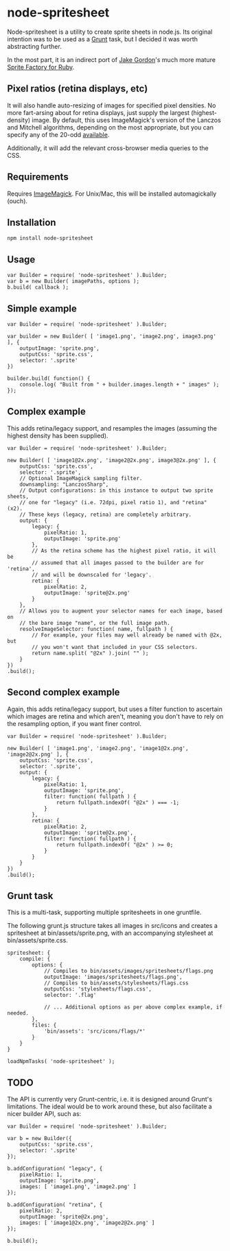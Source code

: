 # node-spritesheet

Node-spritesheet is a utility to create sprite sheets in node.js. Its original
intention was to be used as a [Grunt](https://github.com/cowboy/grunt) task,
but I decided it was worth abstracting further.

In the most part, it is an indirect port of
[Jake Gordon](https://github.com/jakesgordon)'s much more mature
[Sprite Factory for Ruby](https://github.com/jakesgordon/sprite-factory).

## Pixel ratios (retina displays, etc)

It will also handle auto-resizing of images for specified pixel
densities. No more fart-arsing about for retina displays, just supply the
largest (highest-density) image. By default, this uses ImageMagick's version of
the Lanczos and Mitchell algorithms, depending on the most appropriate, but you
can specify any of the 20-odd [available](http://www.imagemagick.org/script/command-line-options.php#filter).

Additionally, it will add the relevant cross-browser media queries to the CSS.

## Requirements

Requires [ImageMagick](http://www.imagemagick.org). For Unix/Mac, this will
be installed automagickally (ouch).

## Installation

	npm install node-spritesheet

## Usage

	var Builder = require( 'node-spritesheet' ).Builder;
	var b = new Builder( imagePaths, options );
	b.build( callback );

## Simple example

	var Builder = require( 'node-spritesheet' ).Builder;
	
	var builder = new Builder( [ 'image1.png', 'image2.png', image3.png' ], {
		outputImage: 'sprite.png',
		outputCss: 'sprite.css',
		selector: '.sprite'
	})
	
	builder.build( function() {
		console.log( "Built from " + builder.images.length + " images" );
	});

## Complex example

This adds retina/legacy support, and resamples the images (assuming the
highest density has been supplied).

    var Builder = require( 'node-spritesheet' ).Builder;
    
    new Builder( [ 'image1@2x.png', 'image2@2x.png', image3@2x.png' ], {
        outputCss: 'sprite.css',
        selector: '.sprite',
        // Optional ImageMagick sampling filter.
        downsampling: "LanczosSharp",
        // Output configurations: in this instance to output two sprite sheets,
        // one for "legacy" (i.e. 72dpi, pixel ratio 1), and "retina" (x2).
        // These keys (legacy, retina) are completely arbitrary.
        output: {
            legacy: {
                pixelRatio: 1,
                outputImage: 'sprite.png'
            },
            // As the retina scheme has the highest pixel ratio, it will be
            // assumed that all images passed to the builder are for 'retina',
            // and will be downscaled for 'legacy'.
            retina: {
                pixelRatio: 2,
                outputImage: 'sprite@2x.png'
            }
        },
        // Allows you to augment your selector names for each image, based on
        // the bare image "name", or the full image path.
        resolveImageSelector: function( name, fullpath ) {
            // For example, your files may well already be named with @2x, but
            // you won't want that included in your CSS selectors.
            return name.split( "@2x" ).join( "" );
        }
    })
    .build();

## Second complex example

Again, this adds retina/legacy support, but uses a filter function to ascertain
which images are retina and which aren't, meaning you don't have to rely on the
resampling option, if you want finer control.

    var Builder = require( 'node-spritesheet' ).Builder;
    
    new Builder( [ 'image1.png', 'image2.png', 'image1@2x.png', 'image2@2x.png' ], {
        outputCss: 'sprite.css',
        selector: '.sprite',
        output: {
            legacy: {
                pixelRatio: 1,
                outputImage: 'sprite.png',
                filter: function( fullpath ) {
                    return fullpath.indexOf( "@2x" ) === -1;
                }
            },
            retina: {
                pixelRatio: 2,
                outputImage: 'sprite@2x.png',
                filter: function( fullpath ) {
                    return fullpath.indexOf( "@2x" ) >= 0;
                }
            }
        }
    })
    .build();

## Grunt task

This is a multi-task, supporting multiple spritesheets in one gruntfile.

The following grunt.js structure takes all images in src/icons and creates
a spritesheet at bin/assets/sprite.png, with an accompanying stylesheet at
bin/assets/sprite.css.

	spritesheet: {
		compile: {
			options: {
				// Compiles to bin/assets/images/spritesheets/flags.png
				outputImage: 'images/spritesheets/flags.png',
				// Compiles to bin/assets/stylesheets/flags.css
				outputCss: 'stylesheets/flags.css',
				selector: '.flag'
				
				// ... Additional options as per above complex example, if needed.
			},
			files: {
				'bin/assets': 'src/icons/flags/*'
			}
		}
	}
	
	loadNpmTasks( 'node-spritesheet' );

## TODO

The API is currently very Grunt-centric, i.e. it is designed around Grunt's
limitations. The ideal would be to work around these, but also facilitate a
nicer builder API, such as:

    var Builder = require( 'node-spritesheet' ).Builder;
    
    var b = new Builder({
        outputCss: 'sprite.css',
        selector: '.sprite'
    });
    
    b.addConfiguration( "legacy", {
        pixelRatio: 1,
        outputImage: 'sprite.png',
        images: [ 'image1.png', 'image2.png' ]
    });
    
    b.addConfiguration( "retina", {
        pixelRatio: 2,
        outputImage: 'sprite@2x.png',
        images: [ 'image1@2x.png', 'image2@2x.png' ]
    });
    
    b.build();
